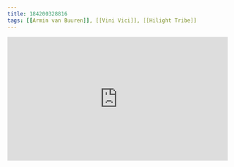 ```yaml
---
title: 184200328816
tags: [[Armin van Buuren]], [[Vini Vici]], [[Hilight Tribe]]
---
```

<iframe allow="accelerometer; autoplay; clipboard-write; encrypted-media; gyroscope; picture-in-picture" allowfullscreen="" frameborder="0" height="281" id="youtube_iframe" src="https://www.youtube.com/embed/yo4pmauhugo?feature=oembed&amp;enablejsapi=1&amp;origin=https://safe.txmblr.com&amp;wmode=opaque" width="500"></iframe>